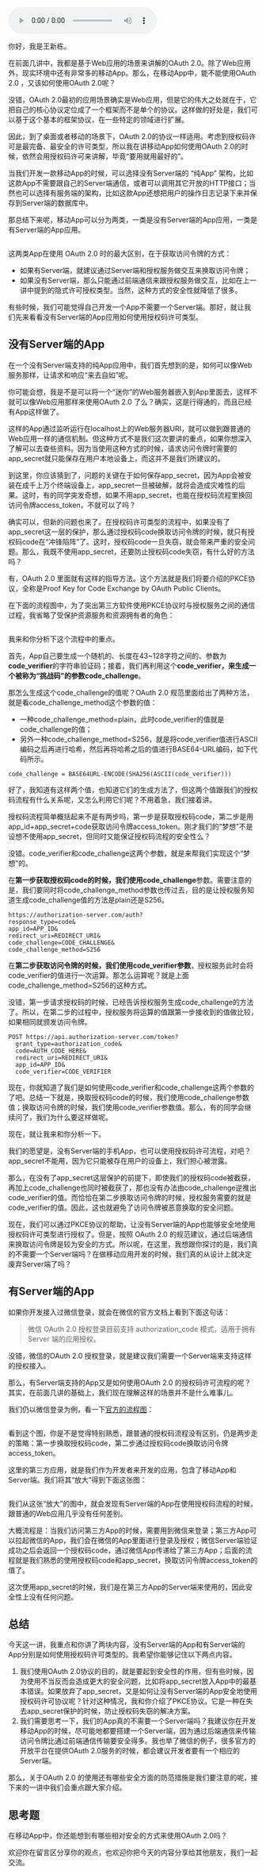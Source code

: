 <audio title="07 _ 如何在移动App中使用OAuth 2.0？" src="https://static001.geekbang.org/resource/audio/84/5d/842fd629a38b474bba71044ea610b15d.mp3" controls="controls"></audio> 
<p>你好，我是王新栋。</p><p>在前面几讲中，我都是基于Web应用的场景来讲解的OAuth 2.0。除了Web应用外，现实环境中还有非常多的移动App。那么，在移动App中，能不能使用OAuth 2.0 ，又该如何使用OAuth 2.0呢？</p><p>没错，OAuth 2.0最初的应用场景确实是Web应用，但是它的伟大之处就在于，它把自己的核心协议定位成了一个框架而不是单个的协议。这样做的好处是，我们可以基于这个基本的框架协议，在一些特定的领域进行扩展。</p><p>因此，到了桌面或者移动的场景下，OAuth 2.0的协议一样适用。考虑到授权码许可是最完备、最安全的许可类型，所以我在讲移动App如何使用OAuth 2.0的时候，依然会用授权码许可来讲解，毕竟“要用就用最好的”。</p><p>当我们开发一款移动App的时候，可以选择没有Server端的 “纯App” 架构，比如这款App不需要跟自己的Server端通信，或者可以调用其它开放的HTTP接口；当然也可以选择有服务端的架构，比如这款App还想把用户的操作日志记录下来并保存到Server端的数据库中。</p><p>那总结下来呢，移动App可以分为两类，一类是没有Server端的App应用，一类是有Server端的App应用。</p><!-- [[[read_end]]] --><p><img src="https://static001.geekbang.org/resource/image/4c/99/4c034e019467aafae511f16055b57b99.png" alt="" title="图1 两类移动App"></p><p>这两类App在使用 OAuth 2.0 时的最大区别，在于获取访问令牌的方式：</p><ul>
<li>如果有Server端，就建议通过Server端和授权服务做交互来换取访问令牌；</li>
<li>如果没有Server端，那么只能通过前端通信来跟授权服务做交互，比如在上一讲中提到的隐式许可授权类型。当然，这种方式的安全性就降低了很多。</li>
</ul><p>有些时候，我们可能觉得自己开发一个App不需要一个Server端。那好，就让我们先来看看没有Server端的App应用如何使用授权码许可类型。</p><h2>没有Server端的App</h2><p>在一个没有Server端支持的纯App应用中，我们首先想到的是，如何可以像Web服务那样，让请求和响应“来去自如”呢。</p><p>你可能会想，我是不是可以将一个“迷你”的Web服务器嵌入到App里面去，这样不就可以像Web应用那样来使用OAuth 2.0 了么？确实，这是行得通的，而且已经有App这样做了。</p><p>这样的App通过监听运行在localhost上的Web服务器URI，就可以做到跟普通的Web应用一样的通信机制。但这种方式不是我们这次要讲的重点，如果你想深入了解可以去查些资料。因为当使用这种方式的时候，请求访问令牌时需要的app_secret就只能保存在用户本地设备上，而这并不是我们所建议的。</p><p>到这里，你应该猜到了，问题的关键在于如何保存app_secret，因为App会被安装在成千上万个终端设备上，app_secret一旦被破解，就将会造成灾难性的后果。这时，有的同学突发奇想，如果不用app_secret，也能在授权码流程里换回访问令牌access_token，不就可以了吗？</p><p>确实可以，但新的问题也来了。在授权码许可类型的流程中，如果没有了app_secret这一层的保护，那么通过授权码code换取访问令牌的时候，就只有授权码code在“冲锋陷阵”了。这时，授权码code一旦失窃，就会带来严重的安全问题。那么，我既不使用app_secret，还要防止授权码code失窃，有什么好的方法吗？</p><p>有，OAuth 2.0 里面就有这样的指导方法。这个方法就是我们将要介绍的PKCE协议，全称是Proof Key for Code Exchange by OAuth Public Clients。</p><p>在下面的流程图中，为了突出第三方软件使用PKCE协议时与授权服务之间的通信过程，我省略了受保护资源服务和资源拥有者的角色：</p><p><img src="https://static001.geekbang.org/resource/image/66/52/66648bff2d955b3d714ce597299fbf52.png" alt="" title="图2 使用PKCE协议的流程图"></p><p>我来和你分析下这个流程中的重点。</p><p>首先，App自己要生成一个随机的、长度在43~128字符之间的、参数为<strong>code_verifier</strong>的字符串验证码；接着，我们再利用这个<strong>code_verifier，<strong>来生成一个被称为“挑战码”的参数</strong>code_challenge</strong>。</p><p>那怎么生成这个code_challenge的值呢？OAuth 2.0 规范里面给出了两种方法，就是看code_challenge_method这个参数的值：</p><ul>
<li>一种code_challenge_method=plain，此时code_verifier的值就是code_challenge的值；</li>
<li>另外一种code_challenge_method=S256，就是将code_verifier值进行ASCII编码之后再进行哈希，然后再将哈希之后的值进行BASE64-URL编码，如下代码所示。</li>
</ul><pre><code>code_challenge = BASE64URL-ENCODE(SHA256(ASCII(code_verifier)))
</code></pre><p>好了，我知道有这样两个值，也知道它们的生成方法了，但这两个值跟我们的授权码流程有什么关系呢，又怎么利用它们呢？不用着急，我们接着讲。</p><p>授权码流程简单概括起来不是有两步吗，第一步是获取授权码code，第二步是用app_id+app_secret+code获取访问令牌access_token。刚才我们的“梦想”不是设想不使用app_secret，但同时又能保证授权码流程的安全性么？</p><p>没错。code_verifier和code_challenge这两个参数，就是来帮我们实现这个“梦想”的。</p><p>在<strong>第一步获取授权码code的时候，我们使用code_challenge</strong>参数。需要注意的是，我们要同时将code_challenge_method参数也传过去，目的是让授权服务知道生成code_challenge值的方法是plain还是S256。</p><pre><code>https://authorization-server.com/auth?
response_type=code&amp;
app_id=APP_ID&amp;
redirect_uri=REDIRECT_URI&amp;
code_challenge=CODE_CHALLENGE&amp;
code_challenge_method=S256
</code></pre><p>在<strong>第二步获取访问令牌的时候，我们使用code_verifier参数</strong>，授权服务此时会将code_verifier的值进行一次运算。那怎么运算呢？就是上面code_challenge_method=S256的这种方式。</p><p>没错，第一步请求授权码的时候，已经告诉授权服务生成code_challenge的方法了。所以，在第二步的过程中，授权服务将运算的值跟第一步接收到的值做比较，如果相同就颁发访问令牌。</p><pre><code>POST https://api.authorization-server.com/token?
  grant_type=authorization_code&amp;
  code=AUTH_CODE_HERE&amp;
  redirect_uri=REDIRECT_URI&amp;
  app_id=APP_ID&amp;
  code_verifier=CODE_VERIFIER
</code></pre><p>现在，你就知道了我们是如何使用code_verifier和code_challenge这两个参数的了吧。总结一下就是，换取授权码code的时候，我们使用code_challenge参数值；换取访问令牌的时候，我们使用code_verifier参数值。那么，有的同学会继续问了，我们为什么要这样做呢。</p><p>现在，就让我来和你分析一下。</p><p>我们的愿望是，没有Server端的手机App，也可以使用授权码许可流程，对吧？app_secret不能用，因为它只能被存在用户的设备上，我们担心被泄露。</p><p>那么，在没有了app_secret这层保护的前提下，即使我们的授权码code被截获，再加上code_challenge也同时被截获了，那也没有办法由code_challenge逆推出code_verifier的值。而恰恰在第二步换取访问令牌的时候，授权服务需要的就是code_verifier的值。因此，这也就避免了访问令牌被恶意换取的安全问题。</p><p>现在，我们可以通过PKCE协议的帮助，让没有Server端的App也能够安全地使用授权码许可类型进行授权了。但是，按照 OAuth 2.0 的规范建议，通过后端通信来换取访问令牌是较为安全的方式。所以呢，在这里，我想跟你探讨的是，我们真的不需要一个Server端吗？在做移动应用开发的时候，我们真的从设计上就决定废弃Server端了吗？</p><h2>有Server端的App</h2><p>如果你开发接入过微信登录，就会在微信的官方文档上看到下面这句话：</p><blockquote>
<p>微信 OAuth 2.0 授权登录目前支持 authorization_code 模式，适用于拥有 Server 端的应用授权。</p>
</blockquote><p>没错，微信的OAuth 2.0 授权登录，就是建议我们需要一个Server端来支持这样的授权接入。</p><p>那么，有Server端支持的App又是如何使用OAuth 2.0 的授权码许可流程的呢？其实，在前面几讲的基础上，我们现在理解这样的场景并不是什么难事儿。</p><p>我们仍以微信登录为例，看一下<a href="https://developers.weixin.qq.com/doc/oplatform/Website_App/WeChat_Login/Wechat_Login.html">官方的流程图</a>：</p><p><img src="https://static001.geekbang.org/resource/image/86/b1/86d3yy8fa419c94b7e3766fe0a4e3db1.png" alt="" title="图3 微信登录流程图"></p><p>看到这个图，你是不是觉得特别熟悉，跟普通的授权码流程没有区别，仍是两步走的策略：第一步换取授权码code，第二步通过授权码code换取访问令牌access_token。</p><p>这里的第三方应用，就是我们作为开发者来开发的应用，包含了移动App和Server端。我们将其“放大”得到下面这张图：</p><p><img src="https://static001.geekbang.org/resource/image/56/5e/564f5b7af360180d270e205df5f9c05e.png" alt="" title="图4 有Server端的App的授权流程"></p><p>我们从这张“放大”的图中，就会发现有Server端的App在使用授权码流程的时候，跟普通的Web应用几乎没有任何差别。</p><p>大概流程是：当我们访问第三方App的时候，需要用到微信来登录；第三方App可以拉起微信的App，我们会在微信的App里面进行登录及授权；微信Server端验证成功之后会返回一个授权码code，通过微信App传递给了第三方App；后面的流程就是我们熟悉的使用授权码code和app_secret，换取访问令牌access_token的值了。</p><p>这次使用app_secret的时候，我们是在第三方App的Server端来使用的，因此安全性上没有任何问题。</p><h2>总结</h2><p>今天这一讲，我重点和你讲了两块内容，没有Server端的App和有Server端的App分别是如何使用授权码许可类型的。我希望你能够记住以下两点内容。</p><ol>
<li>我们使用OAuth 2.0协议的目的，就是要起到安全性的作用，但有些时候，因为使用不当反而会造成更大的安全问题，比如将app_secret放入App中的最基本错误。如果放弃了app_secret，又是如何让没有Server端的App安全地使用授权码许可协议呢？针对这种情况，我和你介绍了PKCE协议。它是一种在失去app_secret保护的时候，防止授权码失窃的解决方案。</li>
<li>我们需要思考一下，我们的App真的不需要一个Server端吗？我建议你在开发移动App的时候，尽可能地都要搭建一个Server端，因为通过后端通信来传输访问令牌比通过前端通信传输要安全得多。我也举了微信的例子，很多官方的开放平台在提供OAuth 2.0服务的时候，都会建议开发者要有一个相应的Server端。</li>
</ol><p>那么，关于OAuth 2.0 的使用还有哪些安全方面的防范措施是我们要注意的呢，接下来的一讲中我们会重点跟大家介绍。</p><h2>思考题</h2><p>在移动App中，你还能想到有哪些相对安全的方式来使用OAuth 2.0吗？</p><p>欢迎你在留言区分享你的观点，也欢迎你把今天的内容分享给其他朋友，我们一起交流。</p>